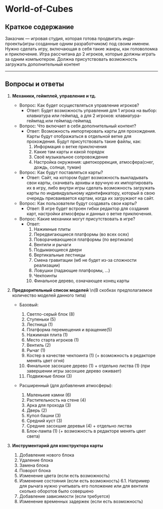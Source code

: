 # World-of-Cubes

## Краткое содержание
Заказчик — игровая студия, которая готова продвигать инди-проекты(игры созданные одним разработчиком) под своим именем. Нужно сделать игру, включающая в себя такие жанры, как головоломка и приключение. Игра рассчитана до 2 игроков, которые должны играть за одним компьютером. Должна присутствовать возможность загружать дополнительный контент

---

## Вопросы и ответы

1. **Механики, геймплей, управление и тд.**
    - Вопрос: Как будет осуществляться управление игроков?
        - Ответ: Будет возможность управления для 1 игрока на выбор: клавиатура или геймпад, а для 2 игроков: клавиатура-геймпад или геймпад-геймпад
    - Вопрос: Что включает в себя дополнительный контент?
        - Ответ: Возможность импортировать карты для прохождения. Карты будут отображаться в отдельной ветке для прохождения. Будут присутствовать такие файлы, как:
            1.  Информация о ветке приключения
            2.  Какие там карты и какой порядок
            3.  Своё музыкальное сопровождение
            4.  Настройка окружения: цветокоррекция, атмосфера(снег, дождь, солнце, туман)
    - Вопрос: Как будут поставляться карты?
        - Ответ: Сайт, на котором будет возможность выкладывать свои карты, скачивать архивы и вручную их импортировать их в игру, либо внутри игры сделать возможность загружать карты по индивидуальному идентификатору, который в свою очередь присваивается картам, когда их загружают на сайт.
    - Вопрос: Как пользователи будут создавать свои карты?
        - Ответ: В игре будет встроен гибки редактор для создания карт, настройки атмосферы и данных о ветке приключения.
    - Вопрос: Какие механики могут присутствовать в игре?
        - Ответ:
            1.  Нажимные плиты
            2.  Передвигающиеся платформы (во всех осях)
            3.  Поворачивающиеся платформы (по вертикали)
            4.  Вентили и рычаги
            5.  Подымающиеся двери
            6.  Вертикальные лестницы
            7.  Смена гравитации (мб не будет из-за сложности реализации)
            8.  Ловушки (падающие платформы, ...)
            9.  Чекпоинты
            10.  Финальное дерево, означающее конец карты   

2. **Предворительный список моделей** \n(В скобках предполагаемое количество моделей данного типа)
    - Базовый:
        1. Светло-серый блок (8)
        2. Ступеньки (5)
        3. Лестница (1)
        4. Платформа перемещения и вращение(5)
        5. Нажимная плита (1)
        6. Место старта игроков (1)
        7. Вентиль (2)
        8. Рычаг (1)
        9. Костер в качестве чекпоинта (1) (+ возможность в редакторе менять цвет огня)
        10. Финальное засохшее дерево (1) + отдельно листва (1) (при завершении игры засохшее дерево оживает)
        11. Подвижные блоки (3)
            
    - Расширенный (для добавления атмосферы):
        1. Маленькие камни (6)
        2. Растительность на стене (4)
        3. Арка для прохода (3)
        4. Дверь (2)
        5. Купол башни (3)
        6. Средний куст (3)
        7. Средние засохшие деревья (4) + отдельно листва
        8. Блок-лампа (1) (+ возможность в редакторе менять цвет света)

2. **Инструментарий для конструктора карты**
    1. Добавление нового блока
    2. Удаление блока
    3. Замена блока
    4. Поворот блока
    5. Изменение цвета (если есть возможность)
    6. Изменение состояния (если есть возможность)
        6.1. Например для рычага нужно учитывать его положение или для вентиля сколько оборотов было совершено
    7. Добавление зависимости (если требуется)
    8. Изменение временных задержек (если есть возможность)
